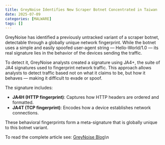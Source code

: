 ```yaml
---
title: GreyNoise Identifies New Scraper Botnet Concentrated in Taiwan
date: 2025-07-09
categories: [MALWARE]
tags: []
---
```


GreyNoise has identified a previously untracked variant of a scraper botnet, detectable through a globally unique network fingerprint. While the botnet uses a simple and easily spoofed user-agent string — Hello-World/1.0 — its real signature lies in the behavior of the devices sending the traffic.

To detect it, GreyNoise analysts created a signature using JA4+, the suite of JA4 signatures used to fingerprint network traffic. This approach allows analysts to detect traffic based not on what it claims to be, but how it behaves — making it difficult to evade or spoof.

The signature includes:

- **JA4H (HTTP fingerprint)**: Captures how HTTP headers are ordered and formatted.
- **JA4T (TCP fingerprint)**: Encodes how a device establishes network connections.

These behavioral fingerprints form a meta-signature that is globally unique to this botnet variant.

To read the complete article see: [GreyNoise Blog](https://www.greynoise.io/blog/new-scraper-botnet-concentrated-in-taiwan)\n